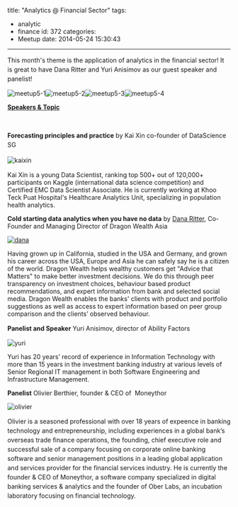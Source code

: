 title: "Analytics @ Financial Sector"
tags:
  - analytic
  - finance
id: 372
categories:
  - Meetup
date: 2014-05-24 15:30:43
---

<span style="line-height: 1.5em;">This month's theme is the application of analy</span><span style="line-height: 1.5em;">tics in the financial sector! It is great to have Dana Ritter and Yuri Anisimov as our guest speaker and panelist!</span>

![meetup5-1](http://datascience.sg/wp-content/uploads/2014/06/meetup5-1-150x150.jpeg)![meetup5-2](http://datascience.sg/wp-content/uploads/2014/06/meetup5-2-150x150.jpeg)![meetup5-3](http://datascience.sg/wp-content/uploads/2014/06/meetup5-3-150x150.jpeg)![meetup5-4](http://datascience.sg/wp-content/uploads/2014/06/meetup5-4-150x150.jpeg)

<span style="text-decoration: underline;">**Speakers &amp; Topic**</span>

&nbsp;

**Forecasting principles and practice** by <span style="line-height: 1.5em;">Kai Xin co-founder of DataScience SG</span>

![kaixin](http://datascience.sg/wp-content/uploads/2014/06/kaixin-150x150.jpg)<span style="line-height: 1.5em;"> </span><span style="line-height: 1.5em;"> </span><span style="line-height: 1.5em;"> </span><span style="line-height: 1.5em;"> </span><span style="line-height: 1.5em;"> </span><span style="line-height: 1.5em;"> </span>

Kai Xin is a young Data Scientist, ranking top 500+ out of 120,000+ participants on Kaggle (international data science competition) and Certified EMC Data Scientist Associate. He is currently working at Khoo Teck Puat Hospital's Healthcare Analytics Unit, specializing in population health analytics.

**Cold starting data analytics when you have no data** by [Dana Ritter](http://ch.linkedin.com/in/danaritter3), Co-Founder and Managing Director of Dragon Wealth Asia

[![dana](http://datascience.sg/wp-content/uploads/2014/06/dana-150x150.jpg)](http://datascience.sg/wp-content/uploads/2014/06/dana.jpg)

Having grown up in California, studied in the USA and Germany, and grown his career across the USA, Europe and Asia he can safely say he is a citizen of the world. Dragon Wealth helps wealthy customers get "Advice that Matters" to make better investment decisions. We do this through peer transparency on investment choices, behaviour based product recommendations, and expert information from bank and selected social media. Dragon Wealth enables the banks' clients with product and portfolio suggestions as well as access to expert information based on peer group comparison and the clients’ observed behaviour.

<span style="line-height: 1.5em;">**Panelist and Speaker** Yuri Anisimov, director of Ability Factors</span>

![yuri](http://datascience.sg/wp-content/uploads/2014/06/yuri-150x150.jpg)

Yuri has 20 years’ record of experience in Information Technology with more than 15 years in the investment banking industry at various levels of Senior Regional IT management in both Software Engineering and Infrastructure Management.

**Panelist** Olivier Berthier, founder &amp; CEO of  Moneythor

![olivier](http://datascience.sg/wp-content/uploads/2014/06/olivier-150x150.jpg)

Olivier is a s<span style="line-height: 1.5em;">easoned professio</span><span style="line-height: 1.5em;">nal with over 18 years of expee</span><span style="line-height: 1.5em;">nce in banking technology and entrepreneurship, including experiences in a global bank’s overseas trade finance operations, the founding, chief executive role and successful sale of a company focusing on corporate online banking software and senior management positions in a leading global application and services provider for the financial services industry. He is currently the founder &amp; CEO of Moneythor, a software company specialized in digital banking services &amp; analytics and the founder of Ober Labs, an incubation laboratory focusing on financial technology.</span>

&nbsp;